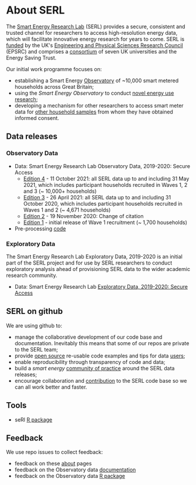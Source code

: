 # About SERL
The [Smart Energy Research Lab](https://serl.ac.uk/) (SERL) provides a secure, consistent and trusted channel for researchers to access high-resolution energy data, which will facilitate innovative energy research for years to come. SERL is [funded](https://gow.epsrc.ukri.org/NGBOViewGrant.aspx?GrantRef=EP/P032761/1) by the UK's [Engineering and Physical Sciences Research Council](https://epsrc.ukri.org) (EPSRC) and comprises a [consortium](https://serl.ac.uk/about-serl/) of seven UK universities and the Energy Saving Trust.

Our initial work programme focuses on:

 * establishing a Smart Energy [Observatory](https://serl.ac.uk/researchers/) of ~10,000 smart metered households across Great Britain;
 * using the _Smart Energy Observatory_ to conduct [novel energy use research](https://serl.ac.uk/projects/);
 * developing a mechanism for other researchers to access smart meter data for [other household samples](https://serl.ac.uk/wp-content/uploads/2020/07/SERL-laboratory-user-summary-v03.pdf) from whom they have obtained informed consent.

## Data releases

### Observatory Data

 * Data: Smart Energy Research Lab Observatory Data, 2019-2020: Secure Access
    * [Edition 4](http://doi.org/10.5255/UKDA-SN-8666-4) - 11 October 2021: all SERL data up to and including 31 May 2021, which includes participant households recruited in Waves 1, 2 and 3 (~ 10,000+ households)
    * [Edition 3](http://doi.org/10.5255/UKDA-SN-8666-3) - 26 April 2021: all SERL data up to and including 31 October 2020, which includes participant households recruited in Waves 1 and 2 (~ 4,671 households)
    * [Edition 2](http://doi.org/10.5255/UKDA-SN-8666-2) - 19 November 2020: Change of citation
    * [Edition 1](http://doi.org/10.5255/UKDA-SN-8666-1) - initial release of Wave 1 recruitment (~ 1,700 households)
 * Pre-processing [code](https://github.com/smartEnergyResearchLab/observatoryData)

### Exploratory Data
The Smart Energy Research Lab Exploratory Data, 2019-2020 is an initial part of the SERL project and for use by SERL researchers to conduct exploratory analysis ahead of provisioning SERL data to the wider academic research community.

 * Data: Smart Energy Research Lab [Exploratory Data, 2019-2020: Secure Access](https://beta.ukdataservice.ac.uk/datacatalogue/studies/study?id=8643)

## SERL on github
We are using github to:

 * manage the collaborative development of our code base and documentation. Inevitably this means that some of our repos are private to the SERL team;
 * provide [open source](https://opensource.guide/) re-usable code examples and tips for data [users](https://opensource.guide/finding-users/);
 * enable reproducibility through transparency of code and data;
 * build a *smart energy* [community of practice](https://opensource.guide/building-community/) around the SERL data releases;
 * encourage collaboration and [contribution](https://opensource.guide/how-to-contribute/) to the SERL code base so we can all work better and faster.

## Tools

 * seRl [R package](https://github.com/smartEnergyResearchLab/seRl)

## Feedback

We use repo issues to collect feedback:

 * feedback on these [about](https://github.com/smartEnergyResearchLab/About/issues) pages
 * feedback on the Observatory data [documentation](https://github.com/smartEnergyResearchLab/observatoryData/labels/documentation)
 * feedback on the Observatory data [R package](https://github.com/smartEnergyResearchLab/seRl/issues)


